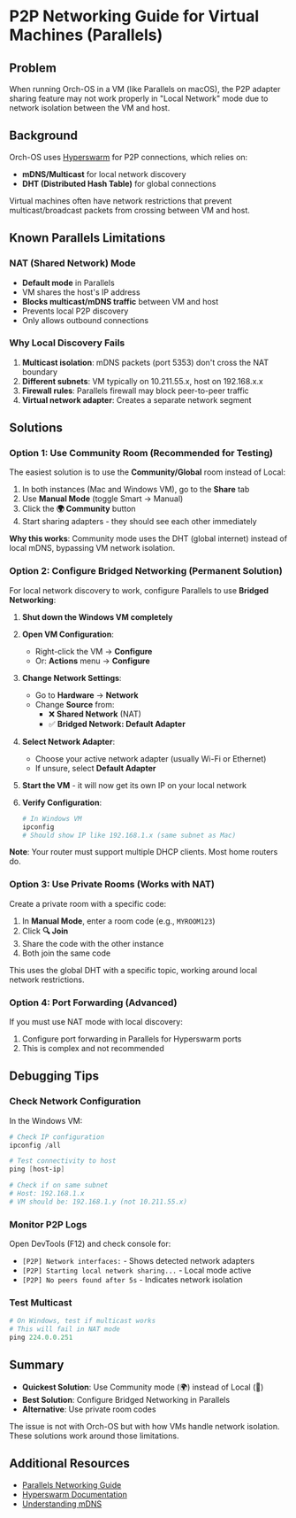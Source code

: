 # P2P Networking Guide for Virtual Machines (Parallels)

## Problem

When running Orch-OS in a VM (like Parallels on macOS), the P2P adapter sharing feature may not work properly in "Local Network" mode due to network isolation between the VM and host.

## Background

Orch-OS uses [Hyperswarm](https://github.com/hypercore-protocol/hyperswarm) for P2P connections, which relies on:
- **mDNS/Multicast** for local network discovery
- **DHT (Distributed Hash Table)** for global connections

Virtual machines often have network restrictions that prevent multicast/broadcast packets from crossing between VM and host.

## Known Parallels Limitations

### NAT (Shared Network) Mode
- **Default mode** in Parallels
- VM shares the host's IP address
- **Blocks multicast/mDNS traffic** between VM and host
- Prevents local P2P discovery
- Only allows outbound connections

### Why Local Discovery Fails
1. **Multicast isolation**: mDNS packets (port 5353) don't cross the NAT boundary
2. **Different subnets**: VM typically on 10.211.55.x, host on 192.168.x.x
3. **Firewall rules**: Parallels firewall may block peer-to-peer traffic
4. **Virtual network adapter**: Creates a separate network segment

## Solutions

### Option 1: Use Community Room (Recommended for Testing)

The easiest solution is to use the **Community/Global** room instead of Local:

1. In both instances (Mac and Windows VM), go to the **Share** tab
2. Use **Manual Mode** (toggle Smart → Manual)  
3. Click the **🌍 Community** button
4. Start sharing adapters - they should see each other immediately

**Why this works**: Community mode uses the DHT (global internet) instead of local mDNS, bypassing VM network isolation.

### Option 2: Configure Bridged Networking (Permanent Solution)

For local network discovery to work, configure Parallels to use **Bridged Networking**:

1. **Shut down the Windows VM completely**

2. **Open VM Configuration**:
   - Right-click the VM → **Configure**
   - Or: **Actions** menu → **Configure**

3. **Change Network Settings**:
   - Go to **Hardware** → **Network**
   - Change **Source** from:
     - ❌ **Shared Network** (NAT)
     - ✅ **Bridged Network: Default Adapter**
   
4. **Select Network Adapter**:
   - Choose your active network adapter (usually Wi-Fi or Ethernet)
   - If unsure, select **Default Adapter**

5. **Start the VM** - it will now get its own IP on your local network

6. **Verify Configuration**:
   ```powershell
   # In Windows VM
   ipconfig
   # Should show IP like 192.168.1.x (same subnet as Mac)
   ```

**Note**: Your router must support multiple DHCP clients. Most home routers do.

### Option 3: Use Private Rooms (Works with NAT)

Create a private room with a specific code:

1. In **Manual Mode**, enter a room code (e.g., `MYROOM123`)
2. Click **🔍 Join**
3. Share the code with the other instance
4. Both join the same code

This uses the global DHT with a specific topic, working around local network restrictions.

### Option 4: Port Forwarding (Advanced)

If you must use NAT mode with local discovery:

1. Configure port forwarding in Parallels for Hyperswarm ports
2. This is complex and not recommended

## Debugging Tips

### Check Network Configuration

In the Windows VM:
```powershell
# Check IP configuration
ipconfig /all

# Test connectivity to host
ping [host-ip]

# Check if on same subnet
# Host: 192.168.1.x
# VM should be: 192.168.1.y (not 10.211.55.x)
```

### Monitor P2P Logs

Open DevTools (F12) and check console for:
- `[P2P] Network interfaces:` - Shows detected network adapters
- `[P2P] Starting local network sharing...` - Local mode active
- `[P2P] No peers found after 5s` - Indicates network isolation

### Test Multicast

```powershell
# On Windows, test if multicast works
# This will fail in NAT mode
ping 224.0.0.251
```

## Summary

- **Quickest Solution**: Use Community mode (🌍) instead of Local (📡)
- **Best Solution**: Configure Bridged Networking in Parallels
- **Alternative**: Use private room codes

The issue is not with Orch-OS but with how VMs handle network isolation. These solutions work around those limitations.

## Additional Resources

- [Parallels Networking Guide](https://download.parallels.com/desktop/v18/docs/en_US/Parallels%20Desktop%20User's%20Guide/33013.htm)
- [Hyperswarm Documentation](https://github.com/hypercore-protocol/hyperswarm)
- [Understanding mDNS](https://en.wikipedia.org/wiki/Multicast_DNS) 